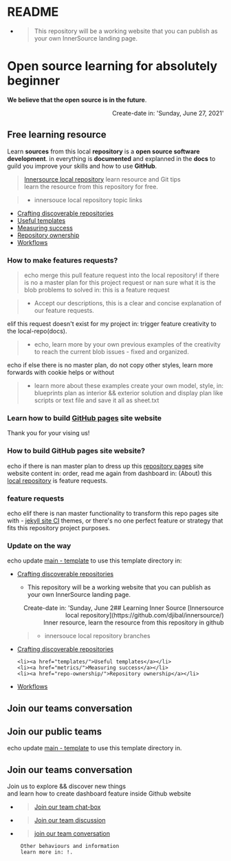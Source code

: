 # README
- > This repository will be a working website that you can publish as your own InnerSource landing page.
<div class="content" aling="center">
 
</div>

# Open source learning for absolutely beginner 
**We believe that the open source is in the future**.
<p align="right"> Create-date in: 'Sunday, June 27, 2021'</p>

## Free learning resource
Learn **sources** from this local **repository** is a **open source software development**.
in everything is **documented** and explanned in the **docs** to guild you improve your skills and how to use **GitHub**.
> [Innersource local repository](https://github.com/djibal/innersource/) learn resource and Git tips <br>
learn the resource from this repository for free.
 
  > - innersouce local repository topic links 
  
<div class="innersource-topic" id="innersource"> 
 <ul class="main-repo">
   <li><a href="discoverable/">Crafting discoverable repositories</a></li>
    <li><a href="templates/">Useful templates</a></li>
    <li><a href="metrics/">Measuring success</a></li>
    <li><a href="repo-ownership/">Repository ownership</a></li>
   <li><a href="workflows/">Workflows</a></li>
</div>  
 </ul>
 
 
 ### How to make features requests?
 >  echo merge this pull feature request into the local repository!
 if there is no a master plan for this project request or 
nan sure what it is the blob problems to solved in: this is a feature request

> - Accept our descriptions, this is a clear and concise explanation of our feature requests.
    
elif this request doesn't exist for my project in: trigger feature creativity to the local-repo(docs).
 
 > - echo, learn more by your own previous examples of the creativity to reach the current blob issues - fixed and organized.

echo if else there is no master plan, do not copy other styles,
learn more forwards with cookie helps or without
 
> - learn more about these examples create your own model, style, in:
> blueprints plan as interior && exterior solution and display plan like scripts or text file and save it all as sheet.txt

<h3> Learn how to build <a href="https://pages.github.com">GitHub pages</a> site website</h3>
   Thank you for your vising us!
   
 


### How to build GitHub pages site website?
echo if there is nan master plan to dress up this [repository pages](/https://dji-7.github.io/dji7.github.io/) site website content in: order,
read me again from dashboard in: (About) this [local repository](/https://dji-7.github.io/dji7.github.io/) is feature requests.


### feature requests
echo elif there is nan master functionality to transform this repo pages site with - [jekyll site CI](/https://jekyllrb.com/) themes,
or there's no one perfect feature or strategy that fits this repository project purposes.

### Update on the way 

echo update [main - template](dji-7/dji7.github.io/) to use this template directory in:

<ul class="man-list" id="https://github.com/djibal/innersource">
 <li><a href="discoverable/">Crafting discoverable repositories</a></li>

- This repository will be a working website that you can publish as your own InnerSource landing page.
<div class="content" aling="center">
 <p align="right"> Create-date in: 'Sunday, June 2## Learning Inner Source 
[Innersource local repository](https://github.com/djibal/innersource/)<br>
 Inner resource, learn the resource from this repository in github
 
  > - innersouce local repository branches
  
<div class="branch-list"> 
   <li><a href="discoverable/">Crafting discoverable repositories</a></li>


    <li><a href="templates/">Useful templates</a></li>
    <li><a href="metrics/">Measuring success</a></li>
    <li><a href="repo-ownership/">Repository ownership</a></li>
   <li><a href="workflows/">Workflows</a></li>
</ul>




## Join our teams conversation 

## Join our public teams 

echo update [main - template](dji-7/dji7.github.io/) to use this template directory in.

## Join our teams conversation 


Join us to explore && discover new things<br>
and learn how to create dashboard feature inside Github website
- > [Join our team chat-box](https://github.com/orgs/dji-7/teams/team-chat-box/)
- > [Join our team discussion](https://github.com/orgs/dji-7/teams/team-discussion/)
- > [join our team conversation](https://github.com/orgs/dji-7/teams/team-conversations/)



       Other behaviours and information 
       learn more in: !.
        
